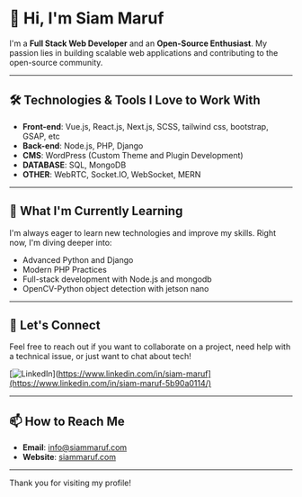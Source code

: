 # 👋 Hi, I'm Siam Maruf

I'm a **Full Stack Web Developer** and an **Open-Source Enthusiast**. My passion lies in building scalable web applications and contributing to the open-source community.

---

## 🛠️ Technologies & Tools I Love to Work With

- **Front-end**: Vue.js, React.js, Next.js, SCSS, tailwind css, bootstrap, GSAP, etc
- **Back-end**: Node.js, PHP, Django
- **CMS**: WordPress (Custom Theme and Plugin Development)
- **DATABASE**: SQL, MongoDB
- **OTHER**: WebRTC, Socket.IO, WebSocket, MERN

---

## 🌱 What I'm Currently Learning

I'm always eager to learn new technologies and improve my skills. Right now, I'm diving deeper into:

- Advanced Python and Django
- Modern PHP Practices
- Full-stack development with Node.js and mongodb
- OpenCV-Python object detection with jetson nano

---

## 💬 Let's Connect

Feel free to reach out if you want to collaborate on a project, need help with a technical issue, or just want to chat about tech!

[![LinkedIn](https://img.shields.io/badge/LinkedIn-blue?style=for-the-badge&logo=linkedin)](https://www.linkedin.com/in/siam-maruf](https://www.linkedin.com/in/siam-maruf-5b90a0114/)

---

## 📫 How to Reach Me

- **Email**: info@siammaruf.com
- **Website**: [siammaruf.com](#)

---

Thank you for visiting my profile!

<!---
siammaruf/siammaruf is a ✨ special ✨ repository because its `README.md` (this file) appears on your GitHub profile.
You can click the Preview link to take a look at your changes.
--->

